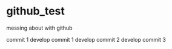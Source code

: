 # github_test
messing about with github

commit 1
develop commit 1
develop commit 2
develop commit 3
